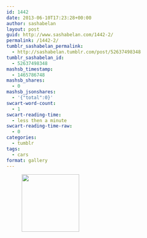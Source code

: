 ```yaml
---
id: 1442
date: 2013-06-10T17:23:28+00:00
author: sashabelan
layout: post
guid: http://www.sashabelan.com/1442-2/
permalink: /1442-2/
tumblr_sashabelan_permalink:
  - http://sashabelan.tumblr.com/post/52637498348
tumblr_sashabelan_id:
  - 52637498348
mashsb_timestamp:
  - 1465786748
mashsb_shares:
  - 0
mashsb_jsonshares:
  - '{"total":0}'
swcart-word-count:
  - 1
swcart-reading-time:
  - less then a minute
swcart-reading-time-raw:
  - 0
categories:
  - tumblr
tags:
  - cars
format: gallery
---
```

<div id='gallery-441' class='gallery galleryid-1442 gallery-columns-3 gallery-size-thumbnail'>
  <figure class='gallery-item'> 
  
  <div class='gallery-icon portrait'>
    <a href='http://www.sashabelan.ru/1442-2/attachment/1443/'><img width="150" height="150" src="http://www.sashabelan.ru/wp-content/uploads/2013/06/tumblr_mo6tn477yt1qarj97o1_500-150x150.jpg" class="attachment-thumbnail size-thumbnail" alt="" /></a>
  </div></figure>
</div>